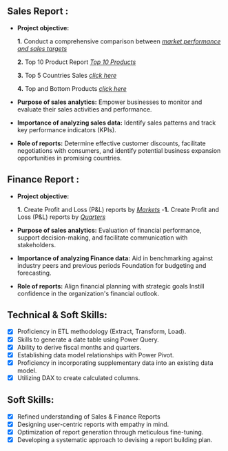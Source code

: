 ## Sales Report :


- **Project objective:** 

    **1.** Conduct a comprehensive comparison between _[market performance and sales targets](https://github.com/HarmandeepSingh1296/Excel-Sales-Analytics/blob/main/my%20report%20market%20performancec.pdf)_
  
  **2.** Top 10 Product Report _[Top 10 Products](https://github.com/HarmandeepSingh1296/Excel-Sales-Analytics/blob/main/TOP%2010%20PRODUCTS%20REPORT%20SELF.pdf)_
  
  **3.** Top 5 Countries Sales  _[click here](https://github.com/HarmandeepSingh1296/Excel-Sales-Analytics/blob/main/top%205%202021%20sales.pdf)_
  
    **4.** Top and Bottom Products  _[click here](https://github.com/HarmandeepSingh1296/Excel-Sales-Analytics/blob/main/Top%20and%20bottom%20report%20-QTY.pdf)_
  

- **Purpose of sales analytics:** Empower businesses to monitor and evaluate their sales activities and performance.

- **Importance of analyzing sales data:** Identify sales patterns and track key performance indicators (KPIs).

- **Role of reports:** Determine effective customer discounts, facilitate negotiations with consumers, and identify potential business expansion opportunities in promising countries.


## Finance Report :

- **Project objective:**  

   **1.** Create Profit and Loss (P&L) reports by _[Markets](https://github.com/HarmandeepSingh1296/Excel-Sales-Analytics/blob/main/P%26L%20for%20market.pdf)_
  -**1.** Create Profit and Loss (P&L) reports by _[Quarters](https://github.com/HarmandeepSingh1296/Excel-Sales-Analytics/blob/main/P%26L%20GM%25.pdf)_

- **Purpose of sales analytics:** Evaluation of financial performance, support decision-making, and facilitate communication with stakeholders.

- **Importance of analyzing Finance data:** Aid in benchmarking against industry peers and previous periods Foundation for budgeting and forecasting.

- **Role of reports:** Align financial planning with strategic goals Instill confidence in the organization's financial outlook.


## Technical & Soft Skills:
- [x]	Proficiency in ETL methodology (Extract, Transform, Load).
- [x]	Skills to generate a date table using Power Query.
- [x]	Ability to derive fiscal months and quarters.
- [x]	Establishing data model relationships with Power Pivot.
- [x]	Proficiency in incorporating supplementary data into an existing data model.
- [x]	Utilizing DAX to create calculated columns.

## Soft Skills:
- [x]	Refined understanding of Sales & Finance Reports
- [x]	Designing user-centric reports with empathy in mind.
- [x]	Optimization of report generation through meticulous fine-tuning.
- [x]	Developing a systematic approach to devising a report building plan.
